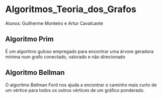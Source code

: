 # Algoritmos_Teoria_dos_Grafos
 
Alunos: Guilherme Monteiro e Artur Cavalcante

## Algoritmo Prim

É um algoritmo guloso empregado para encontrar uma árvore geradora mínima num grafo conectado, valorado e não direcionado

## Algoritmo Bellman


O algoritmo Bellman Ford nos ajuda a encontrar o caminho mais curto de um vértice para todos os outros vértices de um gráfico ponderado.
